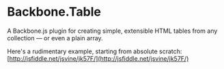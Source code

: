 # Backbone.Table

A  Backbone.js plugin for creating simple, extensible HTML tables from any collection &mdash; or even a plain array.

Here's a rudimentary example, starting from absolute scratch: [http://jsfiddle.net/jsvine/jk57F/](http://jsfiddle.net/jsvine/jk57F/)
